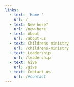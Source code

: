 ```yaml
---
links:
  - text: 'Home '
    url: /
  - text: New here?
    url: /new-here
  - text: About
    url: /about-us
  - text: Childrens ministry
    url: /childrens-ministry
  - text: Leadership
    url: /leadership
  - text: Give
    url: /give
  - text: Contact us
    url: /#contact
---
```


